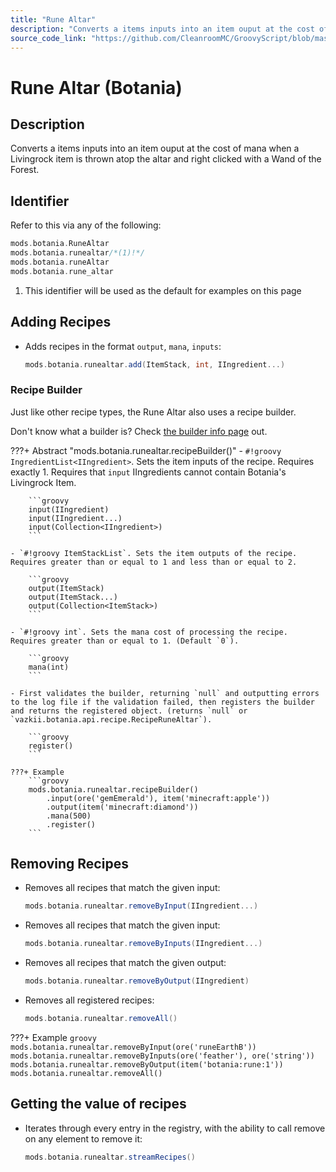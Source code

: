 ```yaml
---
title: "Rune Altar"
description: "Converts a items inputs into an item ouput at the cost of mana when a Livingrock item is thrown atop the altar and right clicked with a Wand of the Forest."
source_code_link: "https://github.com/CleanroomMC/GroovyScript/blob/master/src/main/java/com/cleanroommc/groovyscript/compat/mods/botania/RuneAltar.java"
---
```


# Rune Altar (Botania)

## Description

Converts a items inputs into an item ouput at the cost of mana when a Livingrock item is thrown atop the altar and right clicked with a Wand of the Forest.

## Identifier

Refer to this via any of the following:

```groovy hl_lines="2"
mods.botania.RuneAltar
mods.botania.runealtar/*(1)!*/
mods.botania.runeAltar
mods.botania.rune_altar
```

1. This identifier will be used as the default for examples on this page

## Adding Recipes

- Adds recipes in the format `output`, `mana`, `inputs`:

    ```groovy
    mods.botania.runealtar.add(ItemStack, int, IIngredient...)
    ```


### Recipe Builder

Just like other recipe types, the Rune Altar also uses a recipe builder.

Don't know what a builder is? Check [the builder info page](../../../groovy/builder.md) out.

???+ Abstract "mods.botania.runealtar.recipeBuilder()"
    - `#!groovy IngredientList<IIngredient>`. Sets the item inputs of the recipe. Requires exactly 1. Requires that `input` IIngredients cannot contain Botania's Livingrock Item.

        ```groovy
        input(IIngredient)
        input(IIngredient...)
        input(Collection<IIngredient>)
        ```

    - `#!groovy ItemStackList`. Sets the item outputs of the recipe. Requires greater than or equal to 1 and less than or equal to 2.

        ```groovy
        output(ItemStack)
        output(ItemStack...)
        output(Collection<ItemStack>)
        ```

    - `#!groovy int`. Sets the mana cost of processing the recipe. Requires greater than or equal to 1. (Default `0`).

        ```groovy
        mana(int)
        ```

    - First validates the builder, returning `null` and outputting errors to the log file if the validation failed, then registers the builder and returns the registered object. (returns `null` or `vazkii.botania.api.recipe.RecipeRuneAltar`).

        ```groovy
        register()
        ```

    ???+ Example
        ```groovy
        mods.botania.runealtar.recipeBuilder()
            .input(ore('gemEmerald'), item('minecraft:apple'))
            .output(item('minecraft:diamond'))
            .mana(500)
            .register()
        ```



## Removing Recipes

- Removes all recipes that match the given input:

    ```groovy
    mods.botania.runealtar.removeByInput(IIngredient...)
    ```

- Removes all recipes that match the given input:

    ```groovy
    mods.botania.runealtar.removeByInputs(IIngredient...)
    ```

- Removes all recipes that match the given output:

    ```groovy
    mods.botania.runealtar.removeByOutput(IIngredient)
    ```

- Removes all registered recipes:

    ```groovy
    mods.botania.runealtar.removeAll()
    ```

???+ Example
    ```groovy
    mods.botania.runealtar.removeByInput(ore('runeEarthB'))
    mods.botania.runealtar.removeByInputs(ore('feather'), ore('string'))
    mods.botania.runealtar.removeByOutput(item('botania:rune:1'))
    mods.botania.runealtar.removeAll()
    ```

## Getting the value of recipes

- Iterates through every entry in the registry, with the ability to call remove on any element to remove it:

    ```groovy
    mods.botania.runealtar.streamRecipes()
    ```
